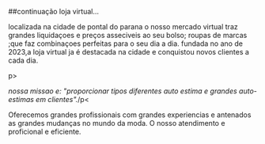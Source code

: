 ##continuação loja virtual...
</head>
<body>

<p>localizada na cidade de pontal do parana o nosso mercado virtual traz grandes liquidaçoes e preços asseciveis ao seu bolso; roupas de marcas ;que faz combinaçoes perfeitas para o seu dia a dia.
fundada no ano de 2023,a loja virtual ja é destacada na cidade e conquistou novos clientes a cada dia.</p>p>

<p> <em>nossa missao e: "proporcionar tipos diferentes auto estima e grandes auto-estimas em clientes".</em>/p<

<p>Oferecemos grandes profissionais com grandes experiencias e antenados as grandes mudanças no mundo da moda.
O nosso atendimento e proficional e eficiente.</p>

